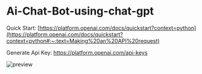 ﻿# Ai-Chat-Bot-using-chat-gpt

Quick Start: [https://platform.openai.com/docs/quickstart?context=python](https://platform.openai.com/docs/quickstart?context=python#:~:text=Making%20an%20API%20request)

Generate Api Key: https://platform.openai.com/api-keys
 
![preview](https://github.com/zero07032/Ai-Chat-Bot-using-chat-gpt/assets/128919828/9a0cb048-5b81-4f05-95fa-2f85fa4e61b9)

